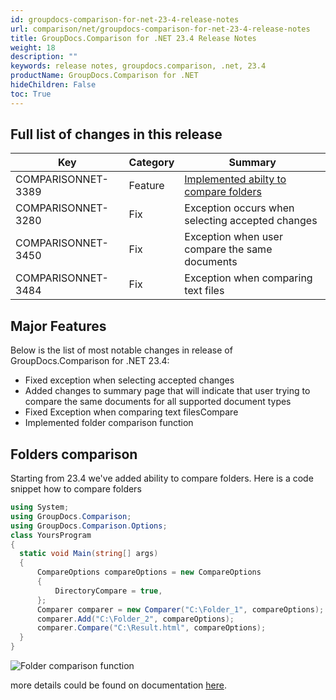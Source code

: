 ```yaml
---
id: groupdocs-comparison-for-net-23-4-release-notes
url: comparison/net/groupdocs-comparison-for-net-23-4-release-notes
title: GroupDocs.Comparison for .NET 23.4 Release Notes
weight: 18
description: ""
keywords: release notes, groupdocs.comparison, .net, 23.4
productName: GroupDocs.Comparison for .NET
hideChildren: False
toc: True
---
```

## Full list of changes in this release

| Key | Category | Summary |
| --- | --- | --- |
| COMPARISONNET-3389 | Feature | [Implemented abilty to compare folders](#folder-comparison-function) |
| COMPARISONNET-3280 | Fix | Exception occurs when selecting accepted changes |
| COMPARISONNET-3450 | Fix | Exception when user compare the same documents |
| COMPARISONNET-3484 | Fix | Exception when comparing text files |

## Major Features
Below is the list of most notable changes in release of GroupDocs.Comparison for .NET 23.4:

*   Fixed exception when selecting accepted changes
*   Added changes to summary page that will indicate that user trying to compare the same documents for all supported document types
*   Fixed Exception when comparing text filesCompare
*   Implemented folder comparison function

## Folders comparison 
Starting from 23.4 we've added ability to compare folders. Here is a code snippet how to compare folders

```csharp
using System;
using GroupDocs.Comparison;
using GroupDocs.Comparison.Options;
class YoursProgram
{
  static void Main(string[] args)
  {
      CompareOptions compareOptions = new CompareOptions
      {
          DirectoryCompare = true,
      };
      Comparer comparer = new Comparer("C:\Folder_1", compareOptions);
      comparer.Add("C:\Folder_2", compareOptions);
      comparer.Compare("C:\Result.html", compareOptions);
  }
}
```

![Folder comparison function](/comparison/net/images/result-comparison-folders-html.png)

more details could be found on documentation [here](/comparison/net/compare-folders).